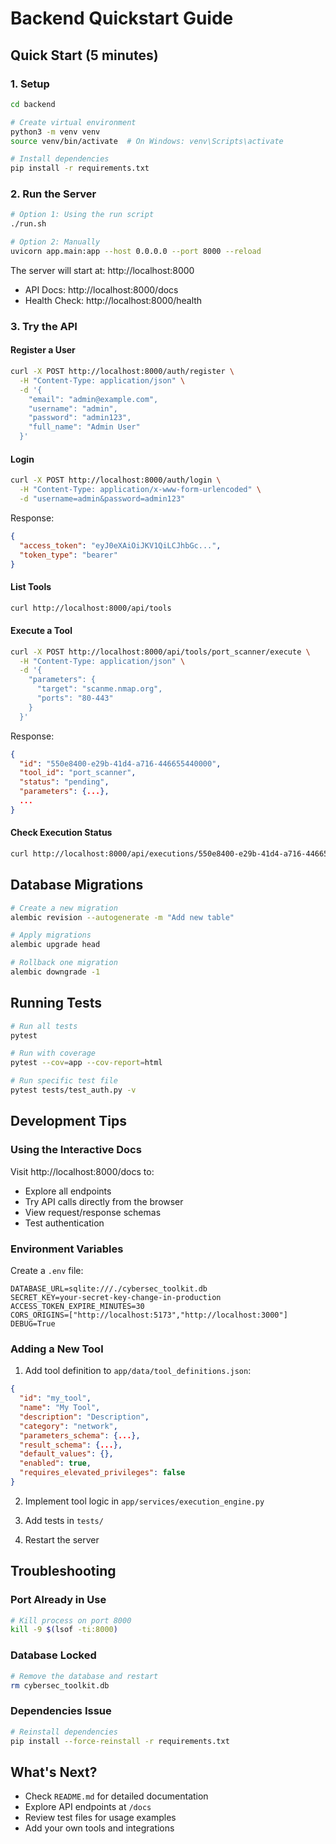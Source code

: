 # Backend Quickstart Guide

## Quick Start (5 minutes)

### 1. Setup

```bash
cd backend

# Create virtual environment
python3 -m venv venv
source venv/bin/activate  # On Windows: venv\Scripts\activate

# Install dependencies
pip install -r requirements.txt
```

### 2. Run the Server

```bash
# Option 1: Using the run script
./run.sh

# Option 2: Manually
uvicorn app.main:app --host 0.0.0.0 --port 8000 --reload
```

The server will start at: http://localhost:8000

- API Docs: http://localhost:8000/docs
- Health Check: http://localhost:8000/health

### 3. Try the API

#### Register a User

```bash
curl -X POST http://localhost:8000/auth/register \
  -H "Content-Type: application/json" \
  -d '{
    "email": "admin@example.com",
    "username": "admin",
    "password": "admin123",
    "full_name": "Admin User"
  }'
```

#### Login

```bash
curl -X POST http://localhost:8000/auth/login \
  -H "Content-Type: application/x-www-form-urlencoded" \
  -d "username=admin&password=admin123"
```

Response:
```json
{
  "access_token": "eyJ0eXAiOiJKV1QiLCJhbGc...",
  "token_type": "bearer"
}
```

#### List Tools

```bash
curl http://localhost:8000/api/tools
```

#### Execute a Tool

```bash
curl -X POST http://localhost:8000/api/tools/port_scanner/execute \
  -H "Content-Type: application/json" \
  -d '{
    "parameters": {
      "target": "scanme.nmap.org",
      "ports": "80-443"
    }
  }'
```

Response:
```json
{
  "id": "550e8400-e29b-41d4-a716-446655440000",
  "tool_id": "port_scanner",
  "status": "pending",
  "parameters": {...},
  ...
}
```

#### Check Execution Status

```bash
curl http://localhost:8000/api/executions/550e8400-e29b-41d4-a716-446655440000
```

## Database Migrations

```bash
# Create a new migration
alembic revision --autogenerate -m "Add new table"

# Apply migrations
alembic upgrade head

# Rollback one migration
alembic downgrade -1
```

## Running Tests

```bash
# Run all tests
pytest

# Run with coverage
pytest --cov=app --cov-report=html

# Run specific test file
pytest tests/test_auth.py -v
```

## Development Tips

### Using the Interactive Docs

Visit http://localhost:8000/docs to:
- Explore all endpoints
- Try API calls directly from the browser
- View request/response schemas
- Test authentication

### Environment Variables

Create a `.env` file:

```env
DATABASE_URL=sqlite:///./cybersec_toolkit.db
SECRET_KEY=your-secret-key-change-in-production
ACCESS_TOKEN_EXPIRE_MINUTES=30
CORS_ORIGINS=["http://localhost:5173","http://localhost:3000"]
DEBUG=True
```

### Adding a New Tool

1. Add tool definition to `app/data/tool_definitions.json`:

```json
{
  "id": "my_tool",
  "name": "My Tool",
  "description": "Description",
  "category": "network",
  "parameters_schema": {...},
  "result_schema": {...},
  "default_values": {},
  "enabled": true,
  "requires_elevated_privileges": false
}
```

2. Implement tool logic in `app/services/execution_engine.py`

3. Add tests in `tests/`

4. Restart the server

## Troubleshooting

### Port Already in Use

```bash
# Kill process on port 8000
kill -9 $(lsof -ti:8000)
```

### Database Locked

```bash
# Remove the database and restart
rm cybersec_toolkit.db
```

### Dependencies Issue

```bash
# Reinstall dependencies
pip install --force-reinstall -r requirements.txt
```

## What's Next?

- Check `README.md` for detailed documentation
- Explore API endpoints at `/docs`
- Review test files for usage examples
- Add your own tools and integrations
